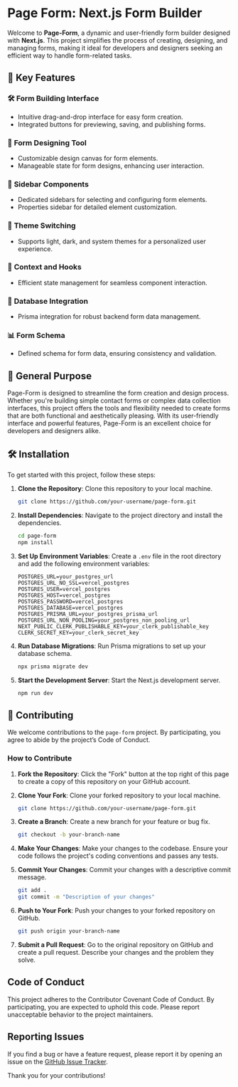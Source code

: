 # Page Form: Next.js Form Builder

Welcome to **Page-Form**, a dynamic and user-friendly form builder designed with **Next.js**. This project simplifies the process of creating, designing, and managing forms, making it ideal for developers and designers seeking an efficient way to handle form-related tasks.

## 🚀 Key Features

### 🛠️ **Form Building Interface**
- Intuitive drag-and-drop interface for easy form creation.
- Integrated buttons for previewing, saving, and publishing forms.

### 🎨 **Form Designing Tool**
- Customizable design canvas for form elements.
- Manageable state for form designs, enhancing user interaction.

### 📑 **Sidebar Components**
- Dedicated sidebars for selecting and configuring form elements.
- Properties sidebar for detailed element customization.

### 🌈 **Theme Switching**
- Supports light, dark, and system themes for a personalized user experience.

### 🔄 **Context and Hooks**
- Efficient state management for seamless component interaction.

### 💾 **Database Integration**
- Prisma integration for robust backend form data management.

### 📊 **Form Schema**
- Defined schema for form data, ensuring consistency and validation.

## 🎯 General Purpose

Page-Form is designed to streamline the form creation and design process. Whether you're building simple contact forms or complex data collection interfaces, this project offers the tools and flexibility needed to create forms that are both functional and aesthetically pleasing. With its user-friendly interface and powerful features, Page-Form is an excellent choice for developers and designers alike.

## 🛠️ Installation

To get started with this project, follow these steps:

1. **Clone the Repository**: Clone this repository to your local machine.

    ```sh
    git clone https://github.com/your-username/page-form.git
    ```

2. **Install Dependencies**: Navigate to the project directory and install the dependencies.

    ```sh
    cd page-form
    npm install
    ```

3. **Set Up Environment Variables**: Create a `.env` file in the root directory and add the following environment variables:

    ```env
    POSTGRES_URL=your_postgres_url
    POSTGRES_URL_NO_SSL=vercel_postgres
    POSTGRES_USER=vercel_postgres
    POSTGRES_HOST=vercel_postgres
    POSTGRES_PASSWORD=vercel_postgres
    POSTGRES_DATABASE=vercel_postgres
    POSTGRES_PRISMA_URL=your_postgres_prisma_url
    POSTGRES_URL_NON_POOLING=your_postgres_non_pooling_url
    NEXT_PUBLIC_CLERK_PUBLISHABLE_KEY=your_clerk_publishable_key
    CLERK_SECRET_KEY=your_clerk_secret_key
    ```

4. **Run Database Migrations**: Run Prisma migrations to set up your database schema.

    ```sh
    npx prisma migrate dev
    ```

5. **Start the Development Server**: Start the Next.js development server.

    ```sh
    npm run dev
    ```

## 🤝 Contributing

We welcome contributions to the `page-form` project. By participating, you agree to abide by the project’s Code of Conduct.

### How to Contribute

1. **Fork the Repository**: Click the "Fork" button at the top right of this page to create a copy of this repository on your GitHub account.

2. **Clone Your Fork**: Clone your forked repository to your local machine.

    ```sh
    git clone https://github.com/your-username/page-form.git
    ```

3. **Create a Branch**: Create a new branch for your feature or bug fix.

    ```sh
    git checkout -b your-branch-name
    ```

4. **Make Your Changes**: Make your changes to the codebase. Ensure your code follows the project's coding conventions and passes any tests.

5. **Commit Your Changes**: Commit your changes with a descriptive commit message.

    ```sh
    git add .
    git commit -m "Description of your changes"
    ```

6. **Push to Your Fork**: Push your changes to your forked repository on GitHub.

    ```sh
    git push origin your-branch-name
    ```

7. **Submit a Pull Request**: Go to the original repository on GitHub and create a pull request. Describe your changes and the problem they solve.

## Code of Conduct

This project adheres to the Contributor Covenant Code of Conduct. By participating, you are expected to uphold this code. Please report unacceptable behavior to the project maintainers.

## Reporting Issues

If you find a bug or have a feature request, please report it by opening an issue on the [GitHub Issue Tracker](https://github.com/eraykeskinmac/page-form/issues).

Thank you for your contributions!
